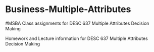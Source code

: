# Business-Multiple-Attributes
#MSBA Class assignments for DESC 637 Multiple Attributes Decision Making

Homework and Lecture information for DESC 637  Multiple Attributes Decision Making
